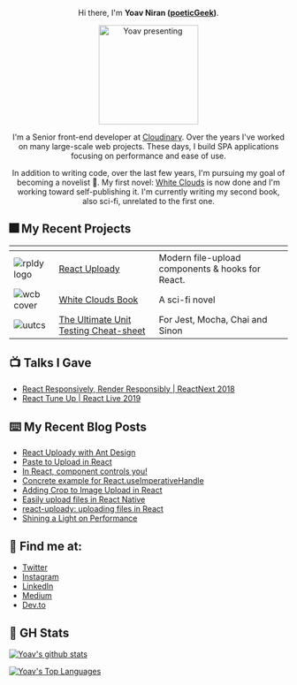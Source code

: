 <p align="center">
  Hi there, I'm <strong>Yoav Niran (<a href="https://twitter.com/poeticGeek">poeticGeek</a>)</strong>.
</p>

<p align="center">          
  <img src="https://res.cloudinary.com/yoav-cloud/image/upload/g_face,w_600,h_600,c_fill,q_auto,r_max/v1600601195/profile/71044440_2570314079724131_7087740424122531840_o.jpg" alt="Yoav presenting" width="180"/>
  </p>

<p align="center">
  I'm a Senior front-end developer at <a href="https://cloudinary.com" target="_blank">Cloudinary</a>. Over the years I've worked on many large-scale web projects. 
These days, I build SPA applications focusing on performance and ease of use. 
</p>

<p align="center">
In addition to writing code, over the last few years, I'm pursuing my goal of becoming a novelist 📖. 
  My first novel: <a href="https://whitecloudsbook.com" target="_blank">White Clouds</a> is now done and I'm working toward self-publishing it. 
I'm currently writing my second book, also sci-fi, unrelated to the first one.
</p>


## 🎆 My Recent Projects
  
  |    <!-- -->         |    <!-- -->        |   <!-- -->         
  |----------|----------|----------
  | ![rpldy logo](https://res.cloudinary.com/yoav-cloud/image/upload/q_auto,w_400/v1587552933/rpldy/logo/react-uploady-text-logo.png)  | [React Uploady](https://github.com/rpldy/react-uploady) | Modern file-upload components & hooks for React.
  |  ![wcb cover](https://res.cloudinary.com/whiteclouds/image/upload/q_auto,h_200/v1600602803/cover/cover-2020.png) | [White Clouds Book](https://whitecloudsbook.com) |  A sci-fi novel
  | ![uutcs](https://res.cloudinary.com/yoavniran/image/upload/q_auto,w_400,f_auto/v1603209048/uutcs-logo_zunwh4) | [The Ultimate Unit Testing Cheat-sheet](https://gist.github.com/yoavniran/1e3b0162e1545055429e) |  For Jest, Mocha, Chai and Sinon
  
  
## 📺 Talks I Gave

- [React Responsively, Render Responsibly | ReactNext 2018](https://www.youtube.com/watch?v=O6pLZK3R2II)
- [React Tune Up | React Live 2019](https://www.youtube.com/watch?v=-wrC_qjSf6k)
  
## ⌨️ My Recent Blog Posts
- [React Uploady with Ant Design](https://dev.to/poeticgeek/react-uploady-with-ant-design-dja)
- [Paste to Upload in React](https://poeticgeek.medium.com/paste-to-upload-in-react-40163ac8907b)
- [In React, component controls you!](https://dev.to/poeticgeek/in-react-component-controls-you-4ed8)
- [Concrete example for React.useImperativeHandle](https://dev.to/poeticgeek/concrete-example-for-react-useimperativehandle-52l8)
- [Adding Crop to Image Upload in React](https://medium.com/swlh/adding-crop-before-upload-in-react-22dfcf3a95b7)
- [Easily upload files in React Native](https://medium.com/@poeticGeek/easily-upload-files-in-react-native-e852aac72a0c)
- [react-uploady: uploading files in React](https://dev.to/poeticgeek/react-uploady-uploading-files-in-react-163f)
- [Shining a Light on Performance](https://medium.com/cloudinary-engineering-blog/shining-a-light-on-performance-97c1844de1d5)

## 📱 Find me at:

- [Twitter](https://twitter.com/poeticGeek)
- [Instagram](https://instagram.com/literaryCoder)
- [LinkedIn](https://www.linkedin.com/in/yoavniran/)
- [Medium](https://poeticgeek.medium.com/)
- [Dev.to](https://dev.to/poeticgeek)


## 🧮 GH Stats
  
  [![Yoav's github stats](https://github-readme-stats.vercel.app/api?username=yoavniran&show_icons=true&theme=cobalt&hide_border=true&hide_title=true)](https://github.com/yoavniran)

[![Yoav's Top Languages](https://github-readme-stats.vercel.app/api/top-langs/?username=yoavniran&layout=compact&theme=cobalt&hide_border=true)](https://github.com/yoavniran)
